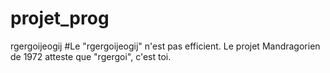 # projet_prog
rgergoijeogij
#Le "rgergoijeogij" n'est pas efficient. Le projet Mandragorien de 1972 atteste que "rgergoi", c'est toi.